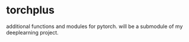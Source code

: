 # torchplus
additional functions and modules for pytorch. will be a submodule of my deeplearning project.
